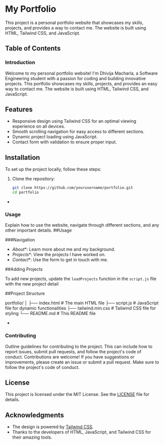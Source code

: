 # My Portfolio

This project is a personal portfolio website that showcases my skills, projects, and provides a way to contact me. The website is built using HTML, Tailwind CSS, and JavaScript.

## Table of Contents
  ### Introduction

Welcome to my personal portfolio website! I'm Dhivija Macharla, a Software Engineering student with a passion for coding and building innovative projects. This portfolio showcases my skills, projects, and provides an easy way to contact me. The website is built using HTML, Tailwind CSS, and JavaScript.

## Features

- Responsive design using Tailwind CSS for an optimal viewing experience on all devices.
- Smooth scrolling navigation for easy access to different sections.
- Dynamic project loading using JavaScript.
- Contact form with validation to ensure proper input.

## Installation

To set up the project locally, follow these steps:

1. Clone the repository:
   ```bash
   git clone https://github.com/yourusername/portfolio.git
   cd portfolio

- 
### Usage

Explain how to use the website, navigate through different sections, and any other important details.
##Usage

###Navigation

- *About**: Learn more about me and my background.
- *Projects**: View the projects I have worked on.
- *Contact**: Use the form to get in touch with me.

##Adding Projects

To add new projects, update the `loadProjects` function in the `script.js` file with the new project detail


##Project Structure

portfolio/
│
├── index.html         # The main HTML file
├── script.js          # JavaScript file for dynamic functionalities
├── tailwind.min.css   # Tailwind CSS file for styling
└── README.md          # This README file

- 
### Contributing

Outline guidelines for contributing to the project. This can include how to report issues, submit pull requests, and follow the project's code of conduct.
Contributions are welcome! If you have suggestions or improvements, please create an issue or submit a pull request. Make sure to follow the project's code of conduct.

## License

This project is licensed under the MIT License. See the [LICENSE](LICENSE) file for details.

## Acknowledgments

- The design is powered by [Tailwind CSS](https://tailwindcss.com/).
- Thanks to the developers of HTML, JavaScript, and Tailwind CSS for their amazing tools.


